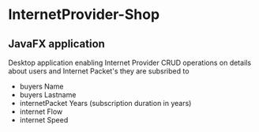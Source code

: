 # InternetProvider-Shop
## JavaFX application

Desktop application enabling Internet Provider CRUD operations on details about users and Internet Packet's they are subsribed to 
- buyers Name
- buyers Lastname 
- internetPacket Years  (subscription duration in years)
- internet Flow
- internet Speed

